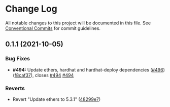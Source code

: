 # Change Log

All notable changes to this project will be documented in this file.
See [Conventional Commits](https://conventionalcommits.org) for commit guidelines.

## 0.1.1 (2021-10-05)


### Bug Fixes

* **#494:** Update ethers, hardhat and hardhat-deploy dependencies ([#496](https://github.com/api3dao/airnode/issues/496)) ([f8caf37](https://github.com/api3dao/airnode/commit/f8caf376db243076f7aef2f446647aaddbecd9ef)), closes [#494](https://github.com/api3dao/airnode/issues/494) [#494](https://github.com/api3dao/airnode/issues/494)


### Reverts

* Revert "Update ethers to 5.3.1" ([48299e7](https://github.com/api3dao/airnode/commit/48299e715a26ce2576994a02be4cb675648ecdff))
